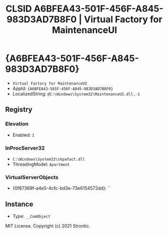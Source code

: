 ﻿---
title: "CLSID A6BFEA43-501F-456F-A845-983D3AD7B8F0 | Virtual Factory for MaintenanceUI"
excerpt: What is COM-Object CLSID A6BFEA43-501F-456F-A845-983D3AD7B8F0?
---

# {A6BFEA43-501F-456F-A845-983D3AD7B8F0}

* `Virtual Factory for MaintenanceUI`
* AppId: `{A6BFEA43-501F-456F-A845-983D3AD7B8F0}`
* LocalizedString: `@C:\Windows\System32\MaintenanceUI.dll,-1`

## Registry


### Elevation

* Enabled: `1`

### InProcServer32

* `C:\Windows\System32\shpafact.dll`
* ThreadingModel: `Apartment`

### VirtualServerObjects

* {0f87369f-a4e5-4cfc-bd3e-73e6154572dd}: ``

## Instance

* Type: `__ComObject`

MIT License. Copyright (c) 2021 Strontic.


